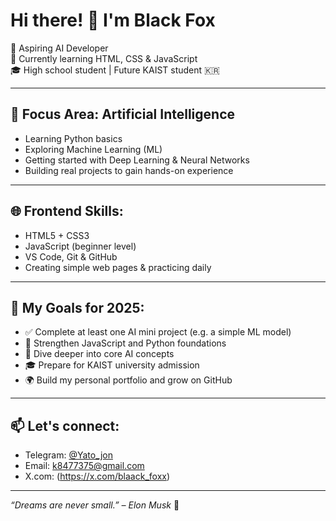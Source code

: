 # Hi there! 👋 I'm Black Fox

🤖 Aspiring AI Developer  
🌱 Currently learning HTML, CSS & JavaScript  
🎓 High school student | Future KAIST student 🇰🇷  

---

## 🧠 Focus Area: Artificial Intelligence
- Learning Python basics  
- Exploring Machine Learning (ML)  
- Getting started with Deep Learning & Neural Networks  
- Building real projects to gain hands-on experience  

---

## 🌐 Frontend Skills:
- HTML5 + CSS3  
- JavaScript (beginner level)  
- VS Code, Git & GitHub  
- Creating simple web pages & practicing daily  

---

## 🎯 My Goals for 2025:
- ✅ Complete at least one AI mini project (e.g. a simple ML model)  
- 🧱 Strengthen JavaScript and Python foundations  
- 🧠 Dive deeper into core AI concepts  
- 🎓 Prepare for KAIST university admission  
- 🌍 Build my personal portfolio and grow on GitHub  

---

## 📫 Let's connect:
- Telegram: [@Yato_jon](https://t.me/@Yato_jon)  
- Email: k8477375@gmail.com
- X.com: (https://x.com/blaack_foxx)

---

_“Dreams are never small.” – Elon Musk_ 🚀
